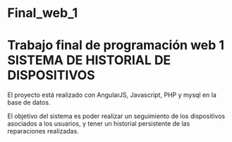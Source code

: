 # Final_web_1
Trabajo final de programación web 1 
SISTEMA DE HISTORIAL DE DISPOSITIVOS
============================================================================================================================================

El proyecto está realizado con AngularJS, Javascript, PHP y mysql en la base de datos.

El objetivo del sistema es poder realizar un seguimiento de los dispositivos asociados a los usuarios, y tener un historial persistente de las reparaciones realizadas.
